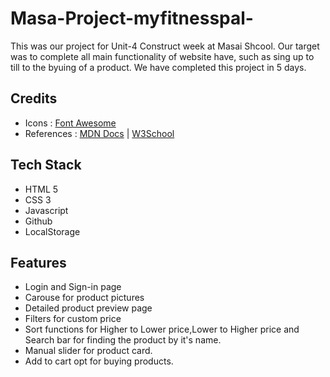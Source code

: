 # Masa-Project-myfitnesspal-
This was our project for Unit-4 Construct week at Masai Shcool.
Our target was to complete all main functionality of  website have, such as sing up to till to the byuing of a product.
We have completed this project in 5 days.


## Credits

- Icons : [Font Awesome](https://fontawesome.com/)
- References : [MDN Docs](https://developer.mozilla.org/en-US/) | [W3School](https://www.w3schools.com/)

## Tech Stack

- HTML 5
- CSS 3
- Javascript
- Github
- LocalStorage

## Features

- Login and Sign-in page
- Carouse for product pictures
- Detailed product preview page
- Filters for custom price
- Sort functions for Higher to Lower price,Lower to Higher price and Search bar for finding the product by it's name.
- Manual slider for product card.
- Add to cart opt for buying products.



